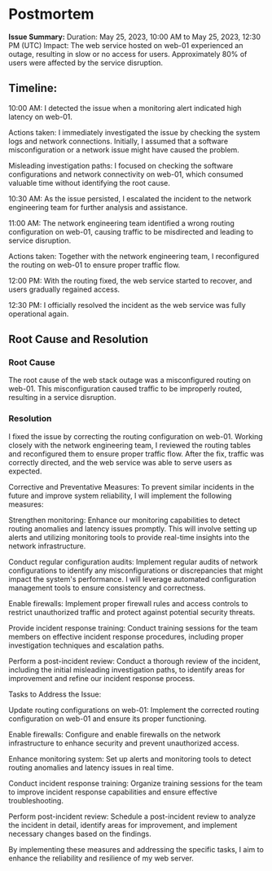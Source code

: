 # Postmortem

**Issue Summary:** Duration: May 25, 2023, 10:00 AM to May 25, 2023, 12:30 PM (UTC) Impact: The web service hosted on web-01 experienced an outage, resulting in slow or no access for users. Approximately 80% of users were affected by the service disruption.

## Timeline:

10:00 AM: I detected the issue when a monitoring alert indicated high latency on web-01.

Actions taken: I immediately investigated the issue by checking the system logs and network connections. Initially, I assumed that a software misconfiguration or a network issue might have caused the problem.

Misleading investigation paths: I focused on checking the software configurations and network connectivity on web-01, which consumed valuable time without identifying the root cause.

10:30 AM: As the issue persisted, I escalated the incident to the network engineering team for further analysis and assistance.

11:00 AM: The network engineering team identified a wrong routing configuration on web-01, causing traffic to be misdirected and leading to service disruption.

Actions taken: Together with the network engineering team, I reconfigured the routing on web-01 to ensure proper traffic flow.

12:00 PM: With the routing fixed, the web service started to recover, and users gradually regained access.

12:30 PM: I officially resolved the incident as the web service was fully operational again.

## Root Cause and Resolution
### Root Cause
The root cause of the web stack outage was a misconfigured routing on web-01. This misconfiguration caused traffic to be improperly routed, resulting in a service disruption.

### Resolution
I fixed the issue by correcting the routing configuration on web-01. Working closely with the network engineering team, I reviewed the routing tables and reconfigured them to ensure proper traffic flow. After the fix, traffic was correctly directed, and the web service was able to serve users as expected.

Corrective and Preventative Measures: To prevent similar incidents in the future and improve system reliability, I will implement the following measures:

Strengthen monitoring: Enhance our monitoring capabilities to detect routing anomalies and latency issues promptly. This will involve setting up alerts and utilizing monitoring tools to provide real-time insights into the network infrastructure.

Conduct regular configuration audits: Implement regular audits of network configurations to identify any misconfigurations or discrepancies that might impact the system's performance. I will leverage automated configuration management tools to ensure consistency and correctness.

Enable firewalls: Implement proper firewall rules and access controls to restrict unauthorized traffic and protect against potential security threats.

Provide incident response training: Conduct training sessions for the team members on effective incident response procedures, including proper investigation techniques and escalation paths.

Perform a post-incident review: Conduct a thorough review of the incident, including the initial misleading investigation paths, to identify areas for improvement and refine our incident response process.

Tasks to Address the Issue:

Update routing configurations on web-01: Implement the corrected routing configuration on web-01 and ensure its proper functioning.

Enable firewalls: Configure and enable firewalls on the network infrastructure to enhance security and prevent unauthorized access.

Enhance monitoring system: Set up alerts and monitoring tools to detect routing anomalies and latency issues in real time.

Conduct incident response training: Organize training sessions for the team to improve incident response capabilities and ensure effective troubleshooting.

Perform post-incident review: Schedule a post-incident review to analyze the incident in detail, identify areas for improvement, and implement necessary changes based on the findings.

By implementing these measures and addressing the specific tasks, I aim to enhance the reliability and resilience of my web server.
